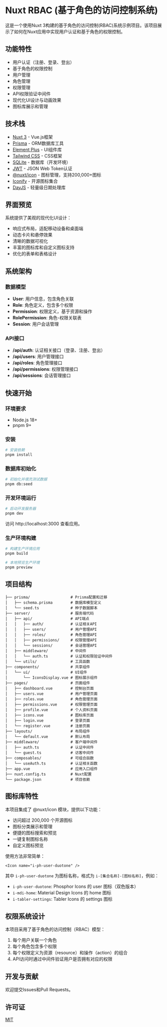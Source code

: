 # Nuxt RBAC (基于角色的访问控制系统)

这是一个使用Nuxt 3构建的基于角色的访问控制(RBAC)系统示例项目。该项目展示了如何在Nuxt应用中实现用户认证和基于角色的权限控制。

## 功能特性

- 用户认证（注册、登录、登出）
- 基于角色的权限控制
- 用户管理
- 角色管理
- 权限管理
- API权限验证中间件
- 现代化UI设计与动画效果
- 图标库展示和管理

## 技术栈

- [Nuxt 3](https://nuxt.com/) - Vue.js框架
- [Prisma](https://www.prisma.io/) - ORM数据库工具
- [Element Plus](https://element-plus.org/) - UI组件库
- [Tailwind CSS](https://tailwindcss.com/) - CSS框架
- [SQLite](https://www.sqlite.org/) - 数据库（开发环境）
- [JWT](https://jwt.io/) - JSON Web Token认证
- [@nuxt/icon](https://nuxt.com/modules/icon) - 图标管理，支持200,000+图标
- [Iconify](https://iconify.design/) - 开源图标集合
- [DayJS](https://day.js.org/) - 轻量级日期处理库

## 界面预览

系统提供了美观的现代化UI设计：

- 响应式布局，适配移动设备和桌面端
- 动态卡片和悬停效果
- 清晰的数据可视化
- 丰富的图标库和自定义图标支持
- 优化的表单和表格设计

## 系统架构

### 数据模型

- **User**: 用户信息，包含角色关联
- **Role**: 角色定义，包含多个权限
- **Permission**: 权限定义，基于资源和操作
- **RolePermission**: 角色-权限关联表
- **Session**: 用户会话管理

### API接口

- **/api/auth**: 认证相关接口（登录、注册、登出）
- **/api/users**: 用户管理接口
- **/api/roles**: 角色管理接口
- **/api/permissions**: 权限管理接口
- **/api/sessions**: 会话管理接口

## 快速开始

### 环境要求

- Node.js 18+
- pnpm 9+

### 安装

```bash
# 安装依赖
pnpm install
```

### 数据库初始化

```bash
# 初始化并填充测试数据
pnpm db:seed
```

### 开发环境运行

```bash
# 启动开发服务器
pnpm dev
```

访问 http://localhost:3000 查看应用。

### 生产环境构建

```bash
# 构建生产环境应用
pnpm build

# 本地预览生产环境
pnpm preview
```

## 项目结构

```
├── prisma/                  # Prisma配置和迁移
│   ├── schema.prisma        # 数据库模型定义
│   └── seed.ts              # 种子数据脚本
├── server/                  # 服务端代码
│   ├── api/                 # API端点
│   │   ├── auth/            # 认证相关API
│   │   ├── users/           # 用户管理API
│   │   ├── roles/           # 角色管理API
│   │   ├── permissions/     # 权限管理API
│   │   └── sessions/        # 会话管理API
│   ├── middleware/          # 中间件
│   │   └── auth.ts          # 认证和权限验证中间件
│   └── utils/               # 工具函数
├── components/              # 共享组件
│   └── ui/                  # UI组件
│       └── IconsDisplay.vue # 图标展示组件
├── pages/                   # 页面组件
│   ├── dashboard.vue        # 控制台页面
│   ├── users.vue            # 用户管理页面
│   ├── roles.vue            # 角色管理页面
│   ├── permissions.vue      # 权限管理页面
│   ├── profile.vue          # 个人资料页面
│   ├── icons.vue            # 图标库页面
│   ├── login.vue            # 登录页面
│   └── register.vue         # 注册页面
├── layouts/                 # 布局组件
│   └── default.vue          # 默认布局
├── middleware/              # 客户端中间件
│   ├── auth.ts              # 认证中间件
│   └── guest.ts             # 访客中间件
├── composables/             # 可组合函数
│   └── useAuth.ts           # 认证相关函数
├── app.vue                  # 应用入口组件
├── nuxt.config.ts           # Nuxt配置
└── package.json             # 项目依赖
```

## 图标库特性

本项目集成了 @nuxt/icon 模块，提供以下功能：

- 访问超过 200,000 个开源图标
- 图标分类展示和管理
- 便捷的图标搜索和预览
- 一键复制图标名称
- 自定义图标预览

使用方法非常简单：

```vue
<Icon name="i-ph-user-duotone" />
```

其中 `i-ph-user-duotone` 为图标名称，格式为 `i-[集合名称]-[图标名称]`，例如：
- `i-ph-user-duotone`: Phosphor Icons 的 user 图标（双色版本）
- `i-mdi-home`: Material Design Icons 的 home 图标
- `i-tabler-settings`: Tabler Icons 的 settings 图标

## 权限系统设计

本项目采用了基于角色的访问控制（RBAC）模型：

1. 每个用户关联一个角色
2. 每个角色包含多个权限
3. 每个权限定义为资源（resource）和操作（action）的组合
4. API访问时通过中间件验证用户是否拥有对应的权限

## 开发与贡献

欢迎提交Issues和Pull Requests。

## 许可证

[MIT](LICENSE)
